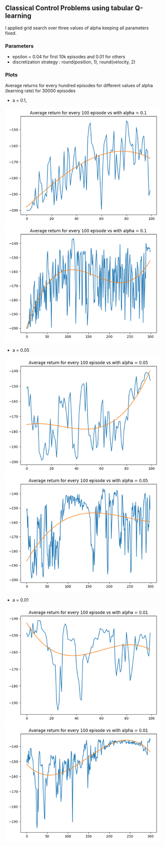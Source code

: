 ## Classical Control Problems using tabular Q-learning

I applied grid search over three values of alpha keeping all parameters fixed.

### Parameters
- epsilon = 0.04 for first 10k episodes and 0.01 for others
- discretization strategy : round(position, 1), round(velocity, 2)

### Plots
Average returns for every hundred episodes for different values of alpha (learning rate) for 30000 episodes

- a = 0.1, 

![alt text](https://github.com/wasimusu/RL/blob/master/classic_control/plots/0110.png)
![alt text](https://github.com/wasimusu/RL/blob/master/classic_control/plots/0130.png)

- a = 0.05

![alt text](https://github.com/wasimusu/RL/blob/master/classic_control/plots/00510.png)
![alt text](https://github.com/wasimusu/RL/blob/master/classic_control/plots/00530.png)

- a = 0.01

![alt text](https://github.com/wasimusu/RL/blob/master/classic_control/plots/00110.png)
![alt text](https://github.com/wasimusu/RL/blob/master/classic_control/plots/00130.png)
